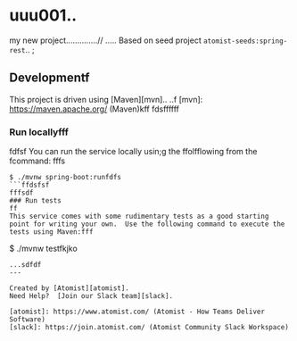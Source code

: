 # uuu001..
my new project..............//
.....
Based on seed project `atomist-seeds:spring-rest`..
;
## Developmentf

This project is driven using [Maven][mvn]..
..f
[mvn]: https://maven.apache.org/ (Maven)kff
fdsffffff
### Run locallyfff
fdfsf
You can run the service locally usin;g the ffolfflowing from the fcommand:
fffs
```fkjfff
$ ./mvnw spring-boot:runfdfs
```ffdsfsf
fffsdf
### Run tests
ff
This service comes with some rudimentary tests as a good starting
point for writing your own.  Use the following command to execute the
tests using Maven:fff

```
$ ./mvnw testfkjko
```fff
...sdfdf
---

Created by [Atomist][atomist].
Need Help?  [Join our Slack team][slack].

[atomist]: https://www.atomist.com/ (Atomist - How Teams Deliver Software)
[slack]: https://join.atomist.com/ (Atomist Community Slack Workspace)
